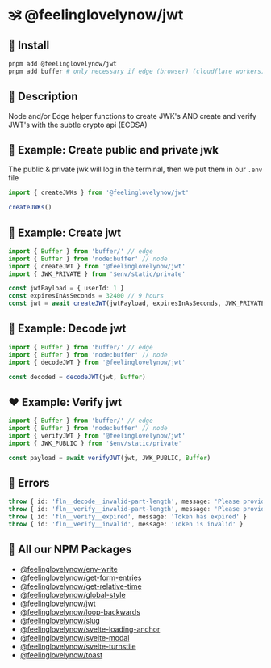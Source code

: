 # 🕉 @feelinglovelynow/jwt


## 💎 Install
```bash
pnpm add @feelinglovelynow/jwt
pnpm add buffer # only necessary if edge (browser) (cloudflare workers)
```


## 🙏 Description
Node and/or Edge helper functions to create JWK's AND create and verify JWT's with the subtle crypto api (ECDSA)


## 💚 Example: Create public and private jwk
The public & private jwk will log in the terminal, then we put them in our `.env` file
```ts
import { createJWKs } from '@feelinglovelynow/jwt'

createJWKs()
```


## 💛 Example: Create jwt
```ts
import { Buffer } from 'buffer/' // edge
import { Buffer } from 'node:buffer' // node
import { createJWT } from '@feelinglovelynow/jwt'
import { JWK_PRIVATE } from '$env/static/private'

const jwtPayload = { userId: 1 }
const expiresInAsSeconds = 32400 // 9 hours
const jwt = await createJWT(jwtPayload, expiresInAsSeconds, JWK_PRIVATE, Buffer)
```


## 🧡 Example: Decode jwt
```ts
import { Buffer } from 'buffer/' // edge
import { Buffer } from 'node:buffer' // node
import { decodeJWT } from '@feelinglovelynow/jwt'

const decoded = decodeJWT(jwt, Buffer)
```


## ❤️ Example: Verify jwt
```ts
import { Buffer } from 'buffer/' // edge
import { Buffer } from 'node:buffer' // node
import { verifyJWT } from '@feelinglovelynow/jwt'
import { JWK_PUBLIC } from '$env/static/private'

const payload = await verifyJWT(jwt, JWK_PUBLIC, Buffer)
```


## 🌟 Errors
```ts
throw { id: 'fln__decode__invalid-part-length', message: 'Please provide a token with 3 parts' }
throw { id: 'fln__verify__invalid-part-length', message: 'Please provide a token with 3 parts' }
throw { id: 'fln__verify__expired', message: 'Token has expired' }
throw { id: 'fln__verify__invalid', message: 'Token is invalid' }
```


## 🎁 All our NPM Packages
* [@feelinglovelynow/env-write](https://github.com/feelinglovelynow/env-write)
* [@feelinglovelynow/get-form-entries](https://github.com/feelinglovelynow/get-form-entries)
* [@feelinglovelynow/get-relative-time](https://github.com/feelinglovelynow/get-relative-time)
* [@feelinglovelynow/global-style](https://github.com/feelinglovelynow/global-style)
* [@feelinglovelynow/jwt](https://github.com/feelinglovelynow/jwt)
* [@feelinglovelynow/loop-backwards](https://github.com/feelinglovelynow/loop-backwards)
* [@feelinglovelynow/slug](https://github.com/feelinglovelynow/slug)
* [@feelinglovelynow/svelte-loading-anchor](https://github.com/feelinglovelynow/svelte-loading-anchor)
* [@feelinglovelynow/svelte-modal](https://github.com/feelinglovelynow/svelte-modal)
* [@feelinglovelynow/svelte-turnstile](https://github.com/feelinglovelynow/svelte-turnstile)
* [@feelinglovelynow/toast](https://github.com/feelinglovelynow/toast)
